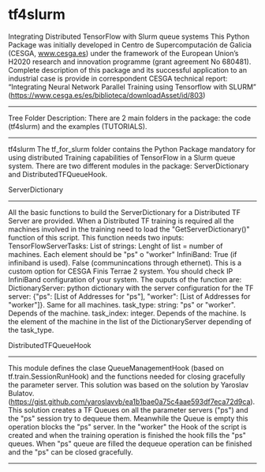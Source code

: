 # tf4slurm
Integrating Distributed TensorFlow with Slurm queue systems
This Python Package was initially developed in Centro de Supercomputación de Galicia (CESGA, www.cesga.es) under the framework of the European Union’s H2020 research and innovation programme (grant agreement No 680481).
Complete description of this package and its successful application to an industrial case is provide in correspondent CESGA technical report: “Integrating Neural Network Parallel Training using Tensorflow with SLURM” (https://www.cesga.es/es/biblioteca/downloadAsset/id/803)
*****************************************************************************
Tree Folder Description:
There are 2 main folders in the package: the code (tf4slurm) and the examples (TUTORIALS).

**************************************************************************************************
tf4slurm
The tf_for_slurm folder contains the Python Package mandatory for using distributed Training
capabilities of TensorFlow in a Slurm queue system. There are two different modules in the package: ServerDictionary and DistributedTFQueueHook.

ServerDictionary
****************
All the basic functions to build the ServerDictionary for a Distributed TF Server are provided. When a Distributed TF training is required all the machines involved in the training need to load the "GetServerDictionary()" function of this script. 
This function needs two inputs:
  TensorFlowServerTasks: List of strings: Lenght of list = number of machines. Each element should be "ps" o "worker"
  InfiniBand: True (if infiniband is used). False (communincations through ethernet). This is a custom option for CESGA Finis       Terrae 2 system. You should check IP InfiniBand configuration of your system. 
The ouputs of the function are:
  DictionaryServer: python dictionary with the server configuration for the TF server: {"ps": [List of Addresses for "ps"],         "worker": [List of Addresses for "worker"]}. Same for all machines.
  task_type: string: "ps" or "worker". Depends of the machine.
  task_index: integer. Depends of the machine. Is the element of the machine in the list of the DictionaryServer depending of       the task_type.

DistributedTFQueueHook
**********************
This module defines the clase QueueManagementHook (based on tf.train.SessionRunHook) and the functions needed for closing gracefully the parameter server. This solution was based on the solution by Yaroslav Bulatov. (https://gist.github.com/yaroslavvb/ea1b1bae0a75c4aae593df7eca72d9ca).
This solution creates a TF Queues on all the parameter servers ("ps") and the "ps" session try to dequeue them. Meanwhile the Queue is empty this operation blocks the "ps" server. In the "worker" the Hook of the script is created and when the training operation is finished the hook fills the "ps" queues. When "ps" queue are filled the dequeue operation can be finished and the "ps" can be closed gracefully.
**************************************************************************************************
